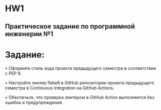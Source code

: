# HW1
## Практическое задание по программной инженерии №1
# Задание:

• Оформите стиль кода проекта предыдущего семестра в соответствии с PEP 8.

• Настройте линтер flake8 в GitHub репозитории проекта предыдущего семестра в Continuous Integration на GitHub Actions.

• Обеспечьте, что проверка линтером в GitHub Action выполняется без ошибок и предупреждений.
